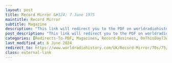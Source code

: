 ```yaml
---
layout: post
title: Record Mirror &#124; 7 June 1975
maintitle: Record Mirror
subtitle: Magazine
description: "This link will redirect you to the PDF on worldradiohistory.com Once your viewing the PDF search for &quot;zavaroni&quot;"
post_description: "This link will redirect you to the PDF on worldradiohistory.com Once your viewing the PDF search for &quot;zavaroni&quot;"
categories: [Redirects-To-PDF, Magazines, Record-Business, OnThisDay7June]
last_modified_at: 6 June 2024
redirect_to: https://www.worldradiohistory.com/UK/Record-Mirror/70s/75/Record-Mirror-1975-06-07.pdf
class: external-link
---
```


